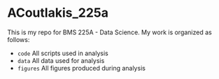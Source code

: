 # ACoutlakis_225a
This is my repo for BMS 225A - Data Science. My work is organized as follows:
- `code` All scripts used in analysis
- `data` All data used for analysis
- `figures` All figures produced during analysis